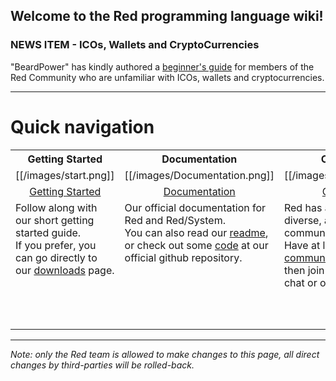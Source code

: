 ## Welcome to the Red programming language wiki!

### NEWS ITEM - ICOs, Wallets and CryptoCurrencies
"BeardPower" has kindly authored a [beginner's guide](https://github.com/red/red/wiki/Introduction-to-ICOs,-wallets-and-cryptocurrencies) for members of the Red Community who are unfamiliar with ICOs, wallets and cryptocurrencies.
***

# Quick navigation

<table>
  <tr valign="middle">
    <th width="25%">Getting Started</th>
    <th width="25%">Documentation</th>
    <th width="25%">Community</th>
    <th width="25%">About Red</th>
  </tr>
  <tr align="middle">
    <td>[[/images/start.png]]</td>
    <td>[[/images/Documentation.png]]</td>
    <td>[[/images/community.png]]</td>
    <td>[[/images/about.png]]</td>
  </tr>

  <tr align="middle">
    <td><a href="https://www.red-lang.org/p/getting-started.html">Getting Started</a></td>
    <td><a href="https://www.red-lang.org/p/documentation.html">Documentation</a></td>
    <td><a href="https://github.com/red/red/wiki/Gitter-Room-Index">Community</a></td>
    <td><a href="https://www.red-lang.org/p/about.html">About Red</a></td>
  </tr>
  
<tr>
<td valign="top">
Follow along with our short getting started guide.<br> 
If you prefer, you can go directly to our <a href="https://www.red-lang.org/p/download.html">downloads</a> page.
</td>
  
<td valign="top">
Our official documentation for Red and Red/System.<br> You can also read our <a href="https://github.com/red/r/blob/master/README.md">readme</a>, or check out some <a href="https://github.com/red/red">code</a> at our official github repository.
</td>

<td valign="top">
Red has a fast growing, diverse, and friendly global community.<br> Have at look at our <a href="https://github.com/red/red/wiki/Community-Communication-Values">communication values</a>, and then join the fun on Gitter chat or our <a href="https://github.com/red/red/wiki/Community-Communication-Values">mailing list</a>.
</td>
    
<td valign="top">
Red’s ambitious goal is to build the world’s first full-stack language, from the system level (like C), through high-level scripting, and on to metaprgrogramming. All in a self-contained toolchain.
</td>
  
</tr>

</table>

____
*Note: only the Red team is allowed to make changes to this page, all direct changes by third-parties will be rolled-back.*